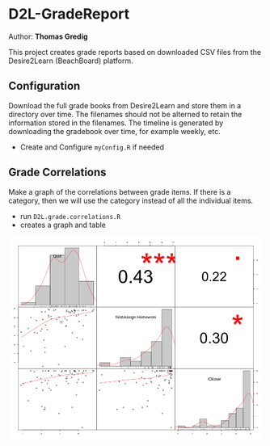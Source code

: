 # D2L-GradeReport

Author: **Thomas Gredig**

This project creates grade reports based on downloaded CSV files from the Desire2Learn (BeachBoard) platform.

## Configuration

Download the full grade books from Desire2Learn and store them in a directory over time. The filenames should not be alterned to retain the information stored in the filenames. The timeline is generated by downloading the gradebook over time, for example weekly, etc.

- Create and Configure `myConfig.R` if needed



## Grade Correlations

Make a graph of the correlations between grade items. If there is a category, then we will use the category instead of all the individual items. 

- run `D2L.grade.correlations.R`
- creates a graph and table

![grade correlations](D2L.grade.analysis.CORRELATION.png)


